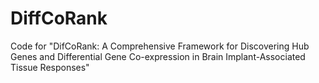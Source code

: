 # DiffCoRank
Code for "DifCoRank: A Comprehensive Framework for Discovering Hub Genes and Differential Gene Co-expression in Brain Implant-Associated Tissue Responses"
